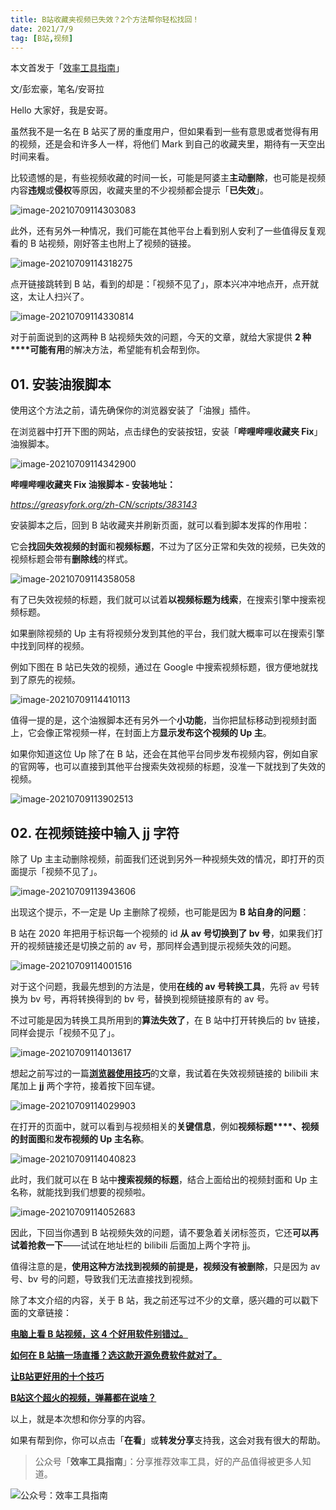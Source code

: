 ```yaml
---
title: B站收藏夹视频已失效？2个方法帮你轻松找回！   
date: 2021/7/9                 
tag: [B站,视频]                    
---    
```



本文首发于「[效率工具指南](https://mp.weixin.qq.com/s/G6HMV7HVeJDhM7hRTgD4mw)」

文/彭宏豪，笔名/安哥拉



Hello 大家好，我是安哥。



虽然我不是一名在 B 站买了房的重度用户，但如果看到一些有意思或者觉得有用的视频，还是会和许多人一样，将他们 Mark 到自己的收藏夹里，期待有一天空出时间来看。



比较遗憾的是，有些视频收藏的时间一长，可能是阿婆主**主动删除**，也可能是视频内容**违规**或**侵权**等原因，收藏夹里的不少视频都会提示「**已失效**」。



![image-20210709114303083](https://article-picbed-1302715071.cos.ap-guangzhou.myqcloud.com/PicGo/image-20210709114303083.png)



此外，还有另外一种情况，我们可能在其他平台上看到别人安利了一些值得反复观看的 B 站视频，刚好答主也附上了视频的链接。



![image-20210709114318275](https://article-picbed-1302715071.cos.ap-guangzhou.myqcloud.com/PicGo/image-20210709114318275.png)



点开链接跳转到 B 站，看到的却是：「视频不见了」，原本兴冲冲地点开，点开就这，太让人扫兴了。



![image-20210709114330814](https://article-picbed-1302715071.cos.ap-guangzhou.myqcloud.com/PicGo/image-20210709114330814.png)



对于前面说到的这两种 B 站视频失效的问题，今天的文章，就给大家提供 **2 种****可能有用**的解决方法，希望能有机会帮到你。



## **01. 安装油猴脚本**



使用这个方法之前，请先确保你的浏览器安装了「油猴」插件。



在浏览器中打开下图的网站，点击绿色的安装按钮，安装「**哔哩哔哩收藏夹 Fix**」油猴脚本。



![image-20210709114342900](https://article-picbed-1302715071.cos.ap-guangzhou.myqcloud.com/PicGo/image-20210709114342900.png)



**哔哩哔哩收藏夹 Fix 油猴脚本 - 安装地址：**

*https://greasyfork.org/zh-CN/scripts/383143*



安装脚本之后，回到 B 站收藏夹并刷新页面，就可以看到脚本发挥的作用啦：



它会**找回失效视频的封面**和**视频标题**，不过为了区分正常和失效的视频，已失效的视频标题会带有**删除线**的样式。



![image-20210709114358058](https://article-picbed-1302715071.cos.ap-guangzhou.myqcloud.com/PicGo/image-20210709114358058.png)



有了已失效视频的标题，我们就可以试着**以视频标题为线索**，在搜索引擎中搜索视频标题。



如果删除视频的 Up 主有将视频分发到其他的平台，我们就大概率可以在搜索引擎中找到同样的视频。



例如下图在 B 站已失效的视频，通过在 Google 中搜索视频标题，很方便地就找到了原先的视频。



![image-20210709114410113](https://article-picbed-1302715071.cos.ap-guangzhou.myqcloud.com/PicGo/image-20210709114410113.png)



值得一提的是，这个油猴脚本还有另外一个**小功能**，当你把鼠标移动到视频封面上，它会像正常视频一样，在封面上方**显示发布这个视频的 Up 主**。



如果你知道这位 Up 除了在 B 站，还会在其他平台同步发布视频内容，例如自家的官网等，也可以直接到其他平台搜索失效视频的标题，没准一下就找到了失效的视频。



![image-20210709113902513](https://article-picbed-1302715071.cos.ap-guangzhou.myqcloud.com/PicGo/image-20210709113902513.png)



## **02. 在视频链接中输入 jj 字符**



除了 Up 主主动删除视频，前面我们还说到另外一种视频失效的情况，即打开的页面提示「视频不见了」。



![image-20210709113943606](https://article-picbed-1302715071.cos.ap-guangzhou.myqcloud.com/PicGo/image-20210709113943606.png)



出现这个提示，不一定是 Up 主删除了视频，也可能是因为 **B 站自身的问题**：



B 站在 2020 年把用于标识每一个视频的 id **从 av 号切换到了 bv 号**，如果我们打开的视频链接还是切换之前的 av 号，那同样会遇到提示视频失效的问题。



![image-20210709114001516](https://article-picbed-1302715071.cos.ap-guangzhou.myqcloud.com/PicGo/image-20210709114001516.png)



对于这个问题，我最先想到的方法是，使用**在线的 av 号转换工具**，先将 av 号转换为 bv 号，再将转换得到的 bv 号，替换到视频链接原有的 av 号。



不过可能是因为转换工具所用到的**算法失效了**，在 B 站中打开转换后的 bv 链接，同样会提示「视频不见了」。



![image-20210709114013617](https://article-picbed-1302715071.cos.ap-guangzhou.myqcloud.com/PicGo/image-20210709114013617.png)



想起之前写过的一篇[**浏览器使用技巧**](http://mp.weixin.qq.com/s?__biz=MzAxMjY0NTY5OA==&mid=2649908756&idx=1&sn=3b0d554a0cb7e228adb3b21fdc2eab1d&chksm=83a86239b4dfeb2f2a9aa85501bd61ed373070a802baee26f51d92faa2e963b21a9189b114a5&scene=21#wechat_redirect)的文章，我试着在失效视频链接的 bilibili 末尾加上 **jj** 两个字符，接着按下回车键。



![image-20210709114029903](https://article-picbed-1302715071.cos.ap-guangzhou.myqcloud.com/PicGo/image-20210709114029903.png)



在打开的页面中，就可以看到与视频相关的**关键信息**，例如**视频标题****、视频的封面图**和**发布视频的 Up 主名称**。



![image-20210709114040823](https://article-picbed-1302715071.cos.ap-guangzhou.myqcloud.com/PicGo/image-20210709114040823.png)



此时，我们就可以在 B 站中**搜索视频的标题**，结合上面给出的视频封面和 Up 主名称，就能找到我们想要的视频啦。



![image-20210709114052683](https://article-picbed-1302715071.cos.ap-guangzhou.myqcloud.com/PicGo/image-20210709114052683.png)



因此，下回当你遇到 B 站视频失效的问题，请不要急着关闭标签页，它还**可以再试着****抢救****一下**——试试在地址栏的 bilibili 后面加上两个字符 jj。



值得注意的是，**使用这种方法找到视频的前提是，视频没有被删除**，只是因为 av 号、bv 号的问题，导致我们无法直接找到视频。



除了本文介绍的内容，关于 B 站，我之前还写过不少的文章，感兴趣的可以戳下面的文章链接：



[**电脑上看 B 站视频，这 4 个好用软件别错过。**](http://mp.weixin.qq.com/s?__biz=MzAxMjY0NTY5OA==&mid=2649906740&idx=1&sn=fa70bcc9bb92fa947362bfbf8d267ea9&chksm=83a85a19b4dfd30fe7e2339c4f124c61672f72e7b992efa8f378bee54a239c6935dad50d9426&scene=21#wechat_redirect)

[**如何在 B 站搞一场直播？选这款开源免费软件就对了。**](http://mp.weixin.qq.com/s?__biz=MzAxMjY0NTY5OA==&mid=2649913716&idx=1&sn=2074dd198a54a9bcbd4c2a844ea449a3&chksm=83a87d59b4dff44f6ba61b13087a66ff63833e78a03178d3c85acb0144368f35c5aeb2e99a47&scene=21#wechat_redirect)

[**让B站更好用的十个技巧**](http://mp.weixin.qq.com/s?__biz=MzAxMjY0NTY5OA==&mid=2649883481&idx=1&sn=4bd3278b8d0d51dc3af45b50e53aa113&chksm=83a80774b4df8e6203d5fbe905cef7c5c9d948812fb29715b97ca699f3ff1375945707f748e7&scene=21#wechat_redirect)

[**B站这个超火的视频，弹幕都在说啥？**](http://mp.weixin.qq.com/s?__biz=MzAxMjY0NTY5OA==&mid=2649915166&idx=1&sn=33e3ade9a4799c71f764e3898df71a67&chksm=83a87b33b4dff225a68910229c0263093cf7c7a2aab7d02417992aa07c7f57643d7debe1ae0b&scene=21#wechat_redirect)





以上，就是本次想和你分享的内容。

如果有帮到你，你可以点击「**在看**」或**转发分享**支持我，这会对我有很大的帮助。



> 公众号「**效率工具指南**」：分享推荐效率工具，好的产品值得被更多人知道。

![公众号：效率工具指南](https://article-picbed-1302715071.cos.ap-guangzhou.myqcloud.com/PicGo/image-20210709114208524.png)
